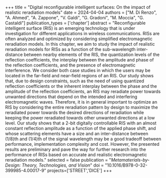 +++
title = "Digital reconfigurable intelligent surfaces: On the impact of realistic reradiation models"
date = 2024-04-04
authors = ["M. Di Renzo", "A. Ahmed", "A. Zappone", "V. Galdi", "G. Gradoni", "M. Moccia", "G. Castaldi"]
publication_types = ['chapter']
abstract = "Reconfigurable intelligent surface (RIS) is an emerging technology that is under investigation for different applications in wireless communications. RISs are often analyzed and optimized by considering simplified electromagnetic reradiation models. In this chapter, we aim to study the impact of realistic reradiation models for RISs as a function of the sub-wavelength inter-distance between nearby elements of the RIS, the quantization levels of the reflection coefficients, the interplay between the amplitude and phase of the reflection coefficients, and the presence of electromagnetic interference. We consider both case studies in which the users may be located in the far-field and near-field regions of an RIS. Our study shows that, due to design constraints, such as the need of using quantized reflection coefficients or the inherent interplay between the phase and the amplitude of the reflection coefficients, an RIS may reradiate power towards unwanted directions that depend on the intended and interfering electromagnetic waves. Therefore, it is in general important to optimize an RIS by considering the entire reradiation pattern by design to maximize the reradiated power towards the desired directions of reradiation while keeping the power reradiated towards other unwanted directions at a low level. Our study shows that a 2-bit digitally controllable RIS with an almost constant reflection amplitude as a function of the applied phase shift, and whose scattering elements have a size and an inter-distance between (1/8)th and (1/4)th of the signal wavelength may be a good tradeoff between performance, implementation complexity and cost. However, the presented results are preliminary and pave the way for further research into the performance of RISs based on accurate and realistic electromagnetic reradiation models."
selected = false
publication = "*Metamaterials-by-Design: Theory, Technologies, and Vision*"
doi = "10.1016/B978-0-32-399985-4.00017-9"
projects=['STREET','DICE']
+++

